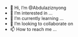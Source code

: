 - 👋 Hi, I’m @Abdulaziznyong
- 👀 I’m interested in ...
- 🌱 I’m currently learning ...
- 💞️ I’m looking to collaborate on 
- 📫 How to reach me ...

<!---
Abdulaziznyong/Abdulaziznyong is a ✨ special ✨ repository because its `README.md` (this file) appears on your GitHub profile.
You can click the Preview link to take a look at your changes.
--->
